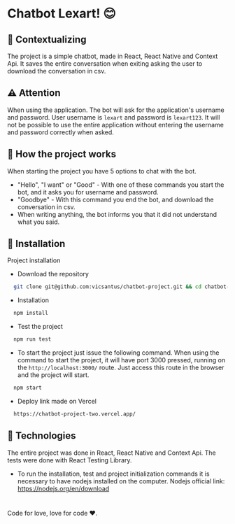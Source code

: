 # Chatbot Lexart! 😊

## 🤔 Contextualizing

The project is a simple chatbot, made in React, React Native and Context Api. It saves the entire conversation when exiting asking the user to download the conversation in csv.

## ⚠️ Attention
When using the application. The bot will ask for the application's username and password. User username is `lexart` and password is `lexart123`.
It will not be possible to use the entire application without entering the username and password correctly when asked.

## 🤖 How the project works

When starting the project you have 5 options to chat with the bot.
- "Hello", "I want" or "Good" - With one of these commands you start the bot, and it asks you for username and password.
- "Goodbye" - With this command you end the bot, and download the conversation in csv.
- When writing anything, the bot informs you that it did not understand what you said.


## 🦾 Installation

Project installation

- Download the repository
```bash
  git clone git@github.com:vicsantus/chatbot-project.git && cd chatbot-project
```
- Installation
```bash
  npm install
```
- Test the project
```bash
  npm run test
```
- To start the project just issue the following command. When using the command to start the project, it will have port 3000 pressed, running on the `http://localhost:3000/` route. Just access this route in the browser and the project will start.
```bash
  npm start
```
- Deploy link made on Vercel
```bash
  https://chatbot-project-two.vercel.app/
```

## 🦿 Technologies

The entire project was done in React, React Native and Context Api. The tests were done with React Testing Library.

- To run the installation, test and project initialization commands it is necessary to have nodejs installed on the computer. Nodejs official link: https://nodejs.org/en/download

#
Code for love, love for code ♥️.